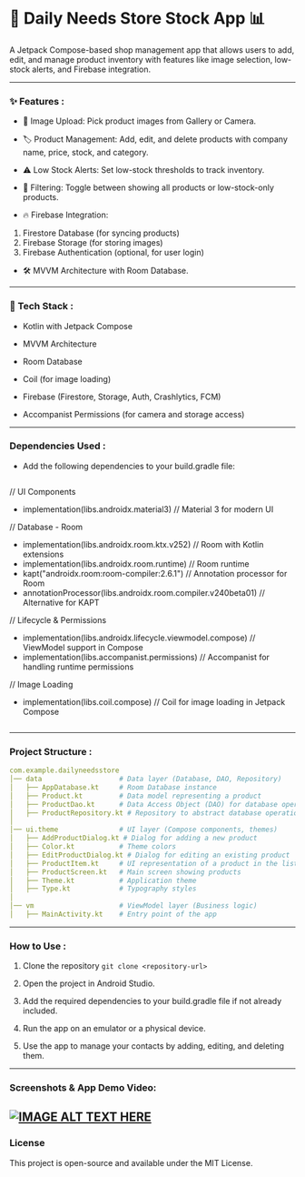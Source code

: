 # 🛒 Daily Needs Store Stock App 📊

A Jetpack Compose-based shop management app that allows users to add, edit, and manage product inventory with features like image selection, low-stock alerts, and Firebase integration.

---

### ✨ Features :

- 📸 Image Upload: Pick product images from Gallery or Camera.

- 🏷 Product Management: Add, edit, and delete products with company name, price, stock, and category.

- ⚠ Low Stock Alerts: Set low-stock thresholds to track inventory.

- 🔎 Filtering: Toggle between showing all products or low-stock-only products.

- 🔥 Firebase Integration:

1. Firestore Database (for syncing products)
2. Firebase Storage (for storing images)
3. Firebase Authentication (optional, for user login)

- 🛠 MVVM Architecture with Room Database.

---

### 🚀 Tech Stack :

- Kotlin with Jetpack Compose

- MVVM Architecture

- Room Database

- Coil (for image loading)

- Firebase (Firestore, Storage, Auth, Crashlytics, FCM)

- Accompanist Permissions (for camera and storage access)

---

### Dependencies Used :

- Add the following dependencies to your build.gradle file:
    ```
 // UI Components
- implementation(libs.androidx.material3) // Material 3 for modern UI

// Database - Room
- implementation(libs.androidx.room.ktx.v252) // Room with Kotlin extensions
- implementation(libs.androidx.room.runtime) // Room runtime
- kapt("androidx.room:room-compiler:2.6.1") // Annotation processor for Room
- annotationProcessor(libs.androidx.room.compiler.v240beta01) // Alternative for KAPT

// Lifecycle & Permissions
- implementation(libs.androidx.lifecycle.viewmodel.compose) // ViewModel support in Compose
- implementation(libs.accompanist.permissions) // Accompanist for handling runtime permissions

// Image Loading
- implementation(libs.coil.compose) // Coil for image loading in Jetpack Compose
    ```
---

### Project Structure :

```yaml
com.example.dailyneedsstore
│── data                   # Data layer (Database, DAO, Repository)
│   ├── AppDatabase.kt     # Room Database instance
│   ├── Product.kt         # Data model representing a product
│   ├── ProductDao.kt      # Data Access Object (DAO) for database operations
│   ├── ProductRepository.kt # Repository to abstract database operations
│
│── ui.theme               # UI layer (Compose components, themes)
│   ├── AddProductDialog.kt # Dialog for adding a new product
│   ├── Color.kt           # Theme colors
│   ├── EditProductDialog.kt # Dialog for editing an existing product
│   ├── ProductItem.kt     # UI representation of a product in the list
│   ├── ProductScreen.kt   # Main screen showing products
│   ├── Theme.kt           # Application theme
│   ├── Type.kt            # Typography styles
│
│── vm                     # ViewModel layer (Business logic)
│   ├── MainActivity.kt    # Entry point of the app
```

---

### How to Use :
1. Clone the repository
```git clone <repository-url>```

2. Open the project in Android Studio.

3. Add the required dependencies to your build.gradle file if not already included.

4. Run the app on an emulator or a physical device.

5. Use the app to manage your contacts by adding, editing, and deleting them.

---

### Screenshots & App Demo Video:

[![IMAGE ALT TEXT HERE](https://img.youtube.com/vi/5IBl5NDd8Ys/0.jpg)](https://youtube.com/shorts/5IBl5NDd8Ys?feature=shared)
---

### License

This project is open-source and available under the MIT License.
